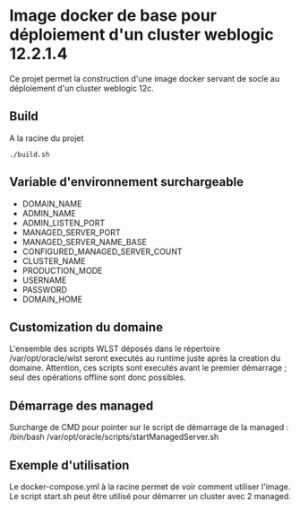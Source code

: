 # Image docker de base pour déploiement d'un cluster weblogic 12.2.1.4

Ce projet permet la construction d'une image docker servant de socle au déploiement d'un cluster weblogic 12c.

## Build
A la racine du projet
```
./build.sh
```

## Variable d'environnement surchargeable
- DOMAIN_NAME
- ADMIN_NAME
- ADMIN_LISTEN_PORT
- MANAGED_SERVER_PORT
- MANAGED_SERVER_NAME_BASE
- CONFIGURED_MANAGED_SERVER_COUNT
- CLUSTER_NAME
- PRODUCTION_MODE
- USERNAME
- PASSWORD
- DOMAIN_HOME

## Customization du domaine
L'ensemble des scripts WLST déposés dans le répertoire /var/opt/oracle/wlst seront executés au runtime juste après la creation du domaine. Attention, ces scripts sont executés avant le premier démarrage ; seul des opérations offline sont donc possibles.

## Démarrage des managed
Surcharge de CMD pour pointer sur le script de démarrage de la managed : /bin/bash /var/opt/oracle/scripts/startManagedServer.sh

## Exemple d'utilisation
Le docker-compose.yml à la racine permet de voir comment utiliser l'image.
Le script start.sh peut être utilisé pour démarrer un cluster avec 2 managed.
